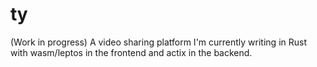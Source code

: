 # ty

(Work in progress) A video sharing platform I'm currently writing in Rust with wasm/leptos in the frontend and actix in the backend. 
